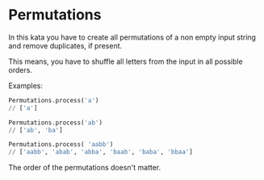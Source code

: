 # Permutations

In this kata you have to create all permutations of a non empty input string and remove duplicates, if present.

This means, you have to shuffle all letters from the input in all possible orders.

Examples:

```python
Permutations.process('a')
// ['a']

Permutations.process('ab')
// ['ab', 'ba']

Permutations.process( 'aabb')
// ['aabb', 'abab', 'abba', 'baab', 'baba', 'bbaa']
```

The order of the permutations doesn't matter.


